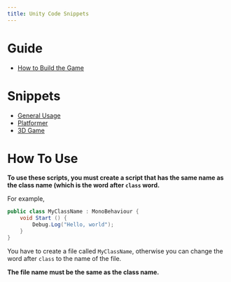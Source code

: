 ```yaml
---
title: Unity Code Snippets
---
```


# Guide

 - [How to Build the Game](build.html)

# Snippets

 - [General Usage](general.html)
 - [Platformer](platformer.html)
 - [3D Game](3d.html)

# How To Use

**To use these scripts, you must create a script that has the same name as the class name (which is the word after `class` word.**

For example,

```csharp
public class MyClassName : MonoBehaviour {
    void Start () {
        Debug.Log("Hello, world");
    }
}
```

You have to create a file called `MyClassName`, otherwise you can change the word after `class` to the name of the file.

**The file name must be the same as the class name.**


